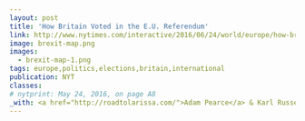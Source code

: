 ```yaml
---
layout: post
title: 'How Britain Voted in the E.U. Referendum'
link: http://www.nytimes.com/interactive/2016/06/24/world/europe/how-britain-voted-brexit-referendum.html
image: brexit-map.png
images:
  - brexit-map-1.png
tags: europe,politics,elections,britain,international
publication: NYT
classes:
# nytprint: May 24, 2016, on page A8
_with: <a href="http://roadtolarissa.com/">Adam Pearce</a> & Karl Russel
---
```

